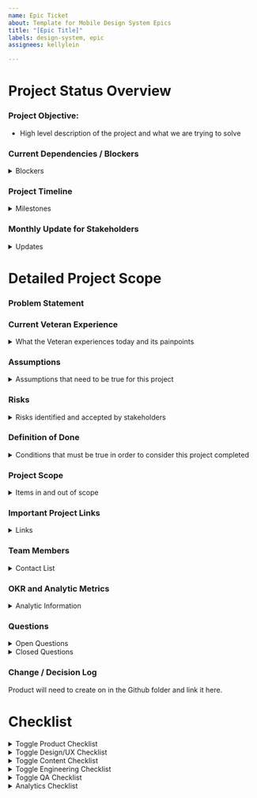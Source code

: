 ```yaml
---
name: Epic Ticket
about: Template for Mobile Design System Epics
title: "[Epic Title]"
labels: design-system, epic
assignees: kellylein

---
```


<!-- Please fill out all of the relevant sections of this template. Please do not delete any areas of this template. The tickets can be updated as the sections are finished and any section that doesn't need to have info should be labeled as NA -->


# Project Status Overview

### Project Objective:

- High level description of the project and what we are trying to solve

 
### Current Dependencies / Blockers
<details>
<summary>Blockers</summary>

|Blocker | Team / Owner | Est to Resolution |
|-------|---------|-------| 
| Internal dependency ? |   |
| External dependency ?  |   |
|  |   |


</details>


### Project Timeline
<details>
<summary>Milestones</summary>

|Step | Timing | 
|-------| ---------| 
|Sprint 0 - Discovery |    |
|Step 1 - Strategy |   |
|Step 2 - Design  |   |
|Step 3 - Building / Implementing |   |
| 100% Release |  |
|Step 4 - Post Verification|   |
</details>



### Monthly Update for Stakeholders
<details>
<summary>Updates</summary>

|Month| Project Health | Progress & Key Accomplishments| Issues/Risks/Blockers|
|-------| ---------|--------|---------|
|Month Year | 
|Month Year| .....
|Month Year|
|Month Year|
</details>

# Detailed Project Scope 

### Problem Statement

### Current Veteran Experience 
<details>
<summary>What the Veteran experiences today and its painpoints</summary>

**Veteran Experience**

**Veteran Painpoints**

</details>

### Assumptions 

<details>
<summary>Assumptions that need to be true for this project</summary>

 1.)
 
 2.) 
 
 3.) 
 
 
</details>

### Risks 

<details>
<summary>Risks identified and accepted by stakeholders</summary>

 1.)
 
 2.) 
 
 3.) 
 
 
</details>

### Definition of Done 
<details>
<summary>Conditions that must be true in order to consider this project completed</summary>

|Item | Completed | 
|-------| ---------|
| | | 
| | | 

</details>

### Project Scope
<details>
<summary>Items in and out of scope</summary>

|In Scope | Out of Scope| 
|-------| ---------|
| | | 
| | | 

</details>

### Important Project Links 
<details>
<summary>Links</summary>
 
- Github Epic
- Github VA Mobile Page
- - Product Brief
- Product Canvas
- Design 
   - Discovery
   - Mockups
   - Final Design
   - Figma File
- Research
   - Research Plan
   - Research Results and Findings
-Analytics
-Decision Log 
</details>

### Team Members

<details>
<summary>Contact List</summary>

**VA:**
- **Mobile OCTO Product Leads:** Rachel Han or  Ryan Thurlwell
- **VA OCTO Product Leads:** 
- **External Team 1 & Role:**
- **External Team 1 & Role:**


**Ad Hoc:** 
- **Mobile Team**: Global, Health and Benefits, Design System, QA, API 
- **Mobile Team Lead:** 
- **FE Engineering:**
- **BE Engineering:** 
- **Design:**
- **Content**
- **QA:**
- **Mobile Teams that are involved:** Global, Health and Benefits, Design System, QA, API 


</details>

### OKR and Analytic Metrics 
<details>
<summary>Analytic Information </summary>

**What KPIs / OKRS are the focus of this project?**

1.) 

2.) 

**The link to the project's analytical dashboard**



|What we are measuring | Why | How / Event Name |
|-------| ---------| ----- |
| How will we determine this is a success?  | | |
| How will we determine if this is not a success? | | |

|Analytic Event| What is it measuring | How to use it to measure |
|-------| ---------| ----- |
| | | 
| | | 

</details>


### Questions 
<details>
<summary>Open Questions</summary>
 
 - How are we measuring success? 
 
 - What is MVP and what is out of scope?
   
 - Has there been existing research or work done on this project before?
   
 - Is this work being done within the VA today (ex. web) 
 
</details>

<details>
<summary>Closed Questions</summary>

| Question |  Answer | Owner |
|--------|----------|------|
| | | |
| | | |

</details>

### Change / Decision Log 

Product will need to create on in the Github folder and link it here. 


# Checklist

<details>
  <summary>Toggle Product Checklist</summary>

**Project Kickoff & Requirements Gathering**
   - [ ] PM to create new Github epic and fill out accordingly (Type - Epic, Template - Epic Ticket
       - [ ]  Updated so it is seen in Mobile and External Github Boards - may need to view this epic in Github and not Zenhub
   - [ ] PM to create new Github folder for feature or update existing
       - [ ] Create a separate document for the project's decision log - link it here  
   - [ ] Project Kickoff session to review problem statement, Veteran experience, and goals with stakeholders
   - [ ] Determine team roles, responsibilities, approvers with stakeholders
   - [ ] Determine future cadance reviews with stakeholders 
   - [ ] Review dependencies 
   - [ ] Scope finalized or approved by Mobile POs
   - [ ] PM to create and/ or link Product Brief
   - [ ] Design work to update hi-res internal files
   - [ ] Engineering created successful unit tests 
   - [ ] UX has completed visual QA
   - [ ] Accessibility testing has been completed
   - [ ] PM fills out and completes Epic's checklists 
   - [ ] Other: 
  
</details>


<details>
  <summary>Toggle Design/UX Checklist</summary>
 
- [ ] If QA testing needed, coordinate with QA agent and assign QA agent to the ticket
- [ ] Review problem/opportunity statement
- [ ] Add questions and assumptions to product brief
- [ ] Add research links to product brief
- [ ] Document high-level research/design plans
- [ ] Create lo/hi fi wireframes & user flows if applicable 
- [ ] Add links to Epic & applicable GitHub folders
- [ ] Socialize designs
- [ ] Sign off received on finalized design - link to approval
- [ ] Design QA / Visual QA approval
- [ ] If QA testing needed, coordinate with QA agent
- [ ] Component review
- [ ] Accessibility review 
- [ ] Design system review
- [ ] Update internal documents
- [ ] Other:
      
</details>

<details>
  <summary>Toggle Content Checklist</summary>
 
- [ ] If QA testing needed, coordinate with QA agent and assign QA agent to the ticket
- [ ] Review product brief and surface any questions, assumptions & risks
- [ ] Participate in project discovery and kickoff activities/ceremonies
- [ ] Complete comparative analysis/content research activities for net-new content
- [ ] Review current content and determine where app may need to differ and potential improvements to share with web
- [ ] Review past VA research and decisions documentation
- [ ] Support Research & UX Design in research sessions and synthesis
- [ ] Make content recommendations for lo-/hi-fi wireframes in collaboration with UX Design
- [ ] Collaborate with Sitewide Content team for alignment, improvements, and sign-off
- [ ] Participate in FE hand off
- [ ] Complete content QA
- [ ] Other:
      
</details>

<details>
  <summary>Toggle Engineering Checklist</summary>
 
- [ ] If QA testing needed, coordinate with QA agent and assign QA agent to the ticket
- [ ] Are UI designs/ specs available/ready? If yes, they should be attached to  attach specs. (We are assuming the design specs have been approved)
- [ ] Are there any deadlines that need to be met?
- [ ] Do we want to capture analytics for this projects (i.e. update GA, add logs to grafana/datadog etc)?If yes, what metrics would we like to capture?
- [ ] Other: 

</details>

<details>
  <summary>Toggle QA Checklist</summary>
 
- [ ] Team PM creates test plan and assigns to Team QA agent-  Template: QA Test Plan
- [ ] QA agent to monitor and speak up on QA needs for the project
- [ ] Document decision in the descision log regarding QA 
- [ ] Identify test data needs
   - [ ] Determine and document test accounts used 
- [ ] Test plan creation and resolution 
- [ ] Successful testing on all MVP tickets 
- [ ] Reviews open bug tickets pre-production
- [ ] Other:

</details>

<details>
  <summary>Analytics Checklist</summary>
 
- [ ] Discussion on what can and can't be measured pre-design
- [ ] Determine what analytics work is included in for MVP 
- [ ] Document non-mvp analytic needs in Github 
- [ ] Update Analytics section of this epic 
- [ ] Determine if analytics can be tested by QA - if so coordinate with QA 
- [ ] Other:
 
</details>

